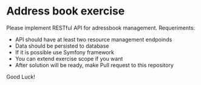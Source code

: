 # Address book exercise

Please implement RESTful API for adressbook management.
Requeriments:
  - API should have at least two resource management endpoinds
  - Data should be persisted to database
  - If it is possible use Symfony framework
  - You can extend exercise scope if you want
  - After solution will be ready, make Pull request to this repository
  
  Good Luck!
  

